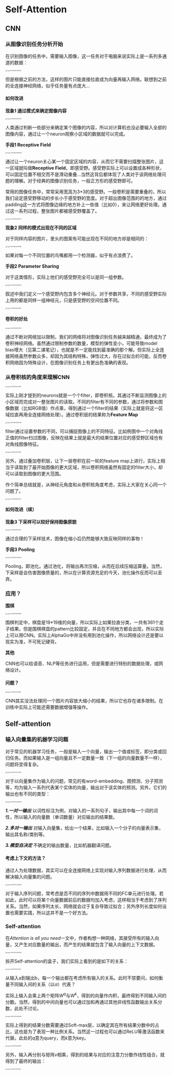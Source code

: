 # Self-Attention

## CNN

### 从图像识别任务分析开始

在识别图像的任务中，需要输入图像，这一任务对于电脑来说实际上是一系列多通道的数据：

<img src="image-20210316202259351.png" alt="image-20210316202259351" style="zoom:25%;" />

但是根据之前的方法，这样的图片只能直接拉直成为向量再输入网络。联想到之前的全连接神经网络，似乎任务量有点庞大...

#### 如何改进

**现象1 通过模式来确定图像内容** 

<img src="image-20210316204424977.png" alt="image-20210316204424977" style="zoom:25%;" />

人类通过判断一些部分来确定某个图像的内容，所以对计算机也没必要输入全部的图像内容，通过让一个neuron观察小区域的数据就可以完成。

**手段1 Receptive Field**

<img src="image-20210316204846200.png" alt="image-20210316204846200" style="zoom:25%;" />

通过让一个neuron关心某一个固定区域的内容，从而它不需要扫描整张图片，这一区域就叫做**Receptive Field**，即感受野。感受野实际上可以设置成各种形状，可以固定位置不相交而不是滑动重叠...当然这背后都体现了人类对于该网络处理问题的理解。对于经典的图像识别任务，一般正方形的感受野即可。

常用的图像任务中，常常采用宽高为3*3的感受野。一般卷积是需要重叠的，所以我们设定感受野移动的步长小于感受野的宽度。对于超出图像范围的的地方，通过padding这一方式将图像边缘的地方补上一些值（比如0），来让网络更好处理。通过这一系列过程，整张图片都被感受野覆盖了。

<img src="image-20210316205246713.png" alt="image-20210316205246713" style="zoom:25%;" />

**现象2 同样的模式出现在不同的区域**

对于同样内容的图片，里头的图案有可能出现在不同的地方却是相同的：

<img src="image-20210316205726855.png" alt="image-20210316205726855" style="zoom:25%;" />

如果对每一个不同位置的鸟嘴都用一个检测器，似乎有点浪费了。

**手段2 Parameter Sharing**

对于这类情形，实际上他们的感受野完全可以是同一组参数。

<img src="image-20210316205917498.png" alt="image-20210316205917498" style="zoom:25%;" />

叙述中我们定义一个感受野内包含多个神经元。对于参数共享，不同的感受野实际上用的都是同样一组神经元，只是感受野的空间位置不同。

<img src="image-20210316210445297.png" alt="image-20210316210445297" style="zoom:25%;" />

#### 卷积的好处

<img src="image-20210316210607659.png" alt="image-20210316210607659" style="zoom:25%;" />

通过不断对网络加以限制，我们的网络将对图像识别任务越来越精通，最终成为了卷积神经网络。虽然通过限制参数的数量，模型的弹性变小，可能导致model bias增大（见第二课笔记），也就是不一定能找到最准确的那个解。但实际上全连接网络虽然参数众多，却因为其结构特殊，弹性过大，存在过拟合的可能，反而卷积网络因为特殊设计，在图像识别任务上有更出色准确的表现。

### 从卷积核的角度来理解CNN

<img src="image-20210316212122092.png" alt="image-20210316212122092" style="zoom:25%;" />

实际上刚才提到的neurons就是一个个filter，即卷积核。其通过不断监测图像上的小区域而完成对一整张图片的读取。不同的filter有不同的参数，通过将参数和图像数据（比如RGB值）作点乘，得到通过一个filter的结果（实际上就是将这一区域拉直再用全连接网络处理）。通过卷积层的结果称为**Feature Map**

<img src="image-20210316212442026.png" alt="image-20210316212442026" style="zoom:25%;" />

filter通过设置参数的不同，可以捕捉图像上的不同特征。比如例图中一个对角线正值的filter扫过图像，反映在结果上就是最大的结果位置对应的感受野区域也有对角线图像特征。

<img src="image-20210316212413295.png" alt="image-20210316212413295" style="zoom:25%;" />

另外，通过叠加卷积层，让下一层卷积在前一轮的feature map上进行，实际上相当于读取到了最开始图像的更大区域，所以卷积网络虽然有固定的filter大小，却可以读取到图像的更大范围。

作个简单总结就是，从神经元角度和从卷积核角度考虑，实际上大家在关心同一个问题了。

<img src="image-20210316212837142.png" alt="image-20210316212837142" style="zoom:25%;" />

#### 如何改进（续）

**现象3 下采样可以较好保持图像原貌**

<img src="image-20210316213037491.png" alt="image-20210316213037491" style="zoom:25%;" />

通过合理的下采样技术，图像在缩小后仍然能够大致反映同样的事物！

**手段3 Pooling**

<img src="image-20210316213239443.png" alt="image-20210316213239443" style="zoom:25%;" />

Pooling，即池化。通过池化，将输出再次压缩，从而在后续压缩运算量。当然，下采样是会伤害图像质量的，所以在计算资源充足的今天，池化操作反而可以丢弃。

### 应用？

**围棋**

<img src="image-20210316213623985.png" alt="image-20210316213623985" style="zoom:25%;" />

围棋判定中，棋盘是19*19维的向量，所以实际上如果拉直分类，一共有361个走子结果。但是围棋棋盘的pattern比较固定，并且在不同地方都会出现，所以实际上可以用CNN。实际上AlphaGo中并没有用到池化操作，所以网络设计还是要以现实为准，不可死记硬背。

**其他**

CNN也可以给语音、NLP等任务进行运用，但是需要进行特别的数据处理，或网络设计。

#### 问题？

<img src="image-20210316214129290.png" alt="image-20210316214129290" style="zoom:25%;" />

CNN其实没法处理同一个图片内容放大缩小的结果，所以它也存在诸多限制。在训练中实际上可能还需要数据增强等操作。

## Self-attention

### 输入向量集的机器学习问题

对于常见的机器学习任务，一般是输入一个向量，输出一个值或标签，即分类或回归任务。而如果输入是一组向量且不一定数量一致（下一组的向量数量不一样），问题将变得复杂。

<img src="image-20210317203717589.png" alt="image-20210317203717589" style="zoom:25%;" />

对于以向量集作为输入的问题，常见的有word-embedding、图预测、分子预测等，均为输入一系列代表某个实体的向量，输出对于该实体的预测。另外，它们的输出也有不同的类型：

<img src="image-20210317204048672.png" alt="image-20210317204048672" style="zoom:25%;" />

***1.一对一输出*** 以词性标注为例，对输入的一系列句子，输出其中每一个词的词性，所以输入的向量数（单词数量）对应输出的结果数。

***2.多对一输出*** 对输入向量集，给出一个结果，比如输入一个分子的向量表示集，输出其名称/类别等。

***3.模型自决定*** 不确定的输出数量，比如机器翻译问题。

#### 考虑上下文的方法？

通过人为处理数据，其实可以在全连接网络上实现对输入序列数据进行处理，从而解决输入向量集的问题。

<img src="image-20210317204706606.png" alt="image-20210317204706606" style="zoom:25%;" />

对于输入序列问题，常考虑是否不同的序列中数据用不同的FC单元进行处理。若如此，此时可以将某个向量数据前后的数据均加入考虑，这样相当于考虑到了序列关系。当然，如果序列太长，网络就会过于复杂导致过拟合；另外序列长度如何设置也需要实践，所以这并不是一个好方法。

### Self-attention

在*Attention is all you need*一文中，作者构想一种网络，其接受所有的输入向量，又产生对应数量的输出，而产生的结果就包含了输入向量的上下文数据。

<img src="image-20210317204951909.png" alt="image-20210317204951909" style="zoom:25%;" />

拆开Self-attention的盒子，我们实际上看到的是如下的关系：

<img src="image-20210317205153941.png" alt="image-20210317205153941" style="zoom:25%;" />

从输入a到输出b，每一个输出都在考虑所有输入的关系。此时不禁要问，如何衡量不同输入间的关系（以$\alpha$）代表？

实际上输入会乘上两个矩阵$W^q$与$W^k$，得到的向量作内积，最终得到不同输入间的分数。当然，得到的中间向量也可以通过加和再通过其他非线性函数输出关系分数，此处不讨论。

<img src="image-20210317205555068.png" alt="image-20210317205555068" style="zoom:25%;" />

实际上得到的结果分数需要通过Soft-max层，以确定其在所有结果分数中的占比，这也是为了表现一种比例关系。当然这一过程也可以通过ReLU等激活函数来代替。此处的$q$意为query，而$k$意为key。

<img src="image-20210317205832018.png" alt="image-20210317205832018" style="zoom:25%;" />

另外，输入再分别与矩阵$v$相乘，得到的结果与对应的注意力分数作线性组合，就得到了最终的输出：

<img src="image-20210317210117694.png" alt="image-20210317210117694" style="zoom:25%;" />

